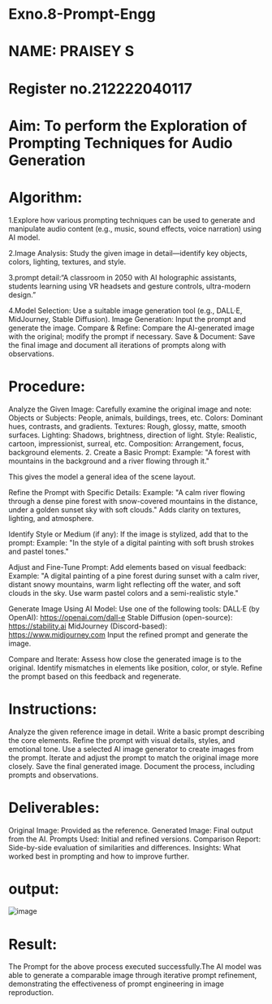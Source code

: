 # Exno.8-Prompt-Engg
# NAME: PRAISEY S
# Register no.212222040117
# Aim: To perform the Exploration of Prompting Techniques for Audio Generation
# Algorithm: 
1.Explore how various prompting techniques can be used to generate and manipulate audio content (e.g., music, sound effects, voice narration) using AI model.

2.Image Analysis: Study the given image in detail—identify key objects, colors, lighting, textures, and style.

3.prompt detail:“A classroom in 2050 with AI holographic assistants, students learning using VR headsets and gesture controls, ultra-modern design.”

4.Model Selection: Use a suitable image generation tool (e.g., DALL·E, MidJourney, Stable Diffusion). Image Generation: Input the prompt and generate the image. Compare & Refine: Compare the AI-generated image with the original; modify the prompt if necessary. Save & Document: Save the final image and document all iterations of prompts along with observations.
# Procedure:
Analyze the Given Image: Carefully examine the original image and note:
Objects or Subjects: People, animals, buildings, trees, etc. Colors: Dominant hues, contrasts, and gradients. Textures: Rough, glossy, matte, smooth surfaces. Lighting: Shadows, brightness, direction of light. Style: Realistic, cartoon, impressionist, surreal, etc. Composition: Arrangement, focus, background elements. 2. Create a Basic Prompt: Example: "A forest with mountains in the background and a river flowing through it."

This gives the model a general idea of the scene layout.

Refine the Prompt with Specific Details: Example: "A calm river flowing through a dense pine forest with snow-covered mountains in the distance, under a golden sunset sky with soft clouds."
Adds clarity on textures, lighting, and atmosphere.

Identify Style or Medium (if any): If the image is stylized, add that to the prompt:
Example: "In the style of a digital painting with soft brush strokes and pastel tones."

Adjust and Fine-Tune Prompt: Add elements based on visual feedback:
Example: "A digital painting of a pine forest during sunset with a calm river, distant snowy mountains, warm light reflecting off the water, and soft clouds in the sky. Use warm pastel colors and a semi-realistic style."

Generate Image Using AI Model: Use one of the following tools:
DALL·E (by OpenAI): https://openai.com/dall-e Stable Diffusion (open-source): https://stability.ai MidJourney (Discord-based): https://www.midjourney.com Input the refined prompt and generate the image.

Compare and Iterate: Assess how close the generated image is to the original. Identify mismatches in elements like position, color, or style. Refine the prompt based on this feedback and regenerate.
# Instructions:
Analyze the given reference image in detail. Write a basic prompt describing the core elements. Refine the prompt with visual details, styles, and emotional tone. Use a selected AI image generator to create images from the prompt. Iterate and adjust the prompt to match the original image more closely. Save the final generated image. Document the process, including prompts and observations.

# Deliverables:
Original Image: Provided as the reference. Generated Image: Final output from the AI. Prompts Used: Initial and refined versions. Comparison Report: Side-by-side evaluation of similarities and differences. Insights: What worked best in prompting and how to improve further.
# output:
![image](https://github.com/user-attachments/assets/f63cf14b-61b7-47ab-bfb9-022785909f11)
# Result: 
The Prompt for the above process executed successfully.The AI model was able to generate a comparable image through iterative prompt refinement, demonstrating the effectiveness of prompt engineering in image reproduction.
